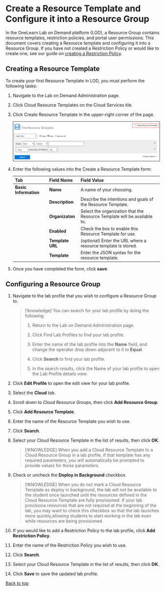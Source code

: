 # Create a Resource Template and Configure it into a Resource Group

In the OneLearn Lab on Demand platform (LOD), a Resource Group contains resource templates, restriction policies, and portal user permissions. This document covers creating a Resource template and configuring it into a Resource Group. If you have not created a Restriction Policy or would like to create one, see our guide on [creating a Restriction Policy](create-a-restriction-policy.md). 

## Creating a Resource Template 

To create your first Resource Template in LOD, you must perform the following tasks:

1. Navigate to the Lab on Demand Administration page.

1. Click Cloud Resource Templates on the Cloud Services tile.

1. Click Create Resource Template in the upper-right corner of the page.

    ![](images/create-resource-template.png)

1. Enter the following values into the Create a Resource Template form:

    |Tab|Field Name|Field Value|
    |--|--|--|
    |**Basic Information**|**Name**|A name of your choosing.|
    ||**Description**|Describe the intentions and goals of the Resource Template.|
    ||**Organizaton**|Select the organization that the Resource Template will be available to.|
    ||**Enabled**|Check the box to enable this Resource Template for use.|
    ||**Template URL**|(optional) Enter the URL where a resource template is stored.|
    ||**Template**|Enter the JSON syntax for the resource template.|

1. Once you have completed the form, click **save**. 

## Configuring a Resource Group

1. Navigate to the lab profile that you wish to configure a Resource Group to.

    >[!knowledge] You can search for your lab profile by doing the following:
    >
    >1. Return to the Lab on Demand Administration page.
    >
    >1. Click Find Lab Profiles to find your lab profile.
    >
    >1. Enter the name of the lab profile into the **Name** field, and change the operator drop down adjacent to it to **Equal**. 
    >
    >1. Click **Search** to find your lab profile.
    >
    >1. In the search results, click the Name of your lab profile to open the Lab Profile details view.

1. Click **Edit Profile** to open the edit view for your lab profile.

1. Select the **Cloud** tab.

1. Scroll down to _Cloud Resource Groups_, then click **Add Resource Group**.

1. Click **Add Resource Template**. 

1. Enter the name of the Resource Template you wish to use. 

1. Click **Search**. 

1. Select your Cloud Resource Template in the list of results, then click **OK**.

    > [!KNOWLEDGE] When you add a Cloud Resource Template to a Cloud Resource Group in a lab profile, if that template has any required parameters, you will automatically be prompted to provide values for those parameters. 

1. Check or uncheck the **Deploy in Background** checkbox.

    > [!KNOWLEDGE] When you do not mark a Cloud Resource Template as deploy in background, the lab will not be available to the student once launched until the resources defined in the Cloud Resource Template are fully provisioned. If your lab provisions resources that are not required at the beginning of the lab, you may want to check this checkbox so that the lab launches more quickly,allowing students to start working in the lab even while resources are being provisioned.

1. If you would like to add a Restriction Policy to the lab profile, click **Add Restriction Policy**. 

1. Enter the name of the Restriction Policy you wish to use. 

1. Click **Search**. 

1. Select your Cloud Resource Template in the list of results, then click **OK**.

1. Click **Save** to save the updated lab profile. 

[Back to top](#create-a-resource-template-and-configure-it-into-a-resource-group)

